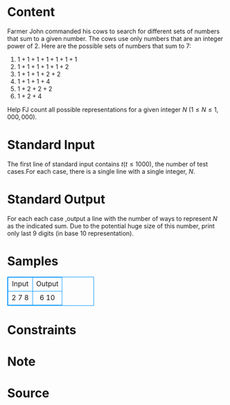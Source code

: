 
# Content

Farmer John commanded his cows to search for different sets of numbers that sum to a given number. The cows use only numbers that are an integer power of $2$. Here are the possible sets of numbers that sum to $7$:
1. $1+1+1+1+1+1+1$
2. $1+1+1+1+1+2$
3. $1+1+1+2+2$
4. $1+1+1+4$
5. $1+2+2+2$
6. $1+2+4$

Help FJ count all possible representations for a given integer $N$ ($1\leq N\leq 1,000,000$).

# Standard Input

The first line of standard input contains $t$($t\leq 1000$), the number of test cases.For each case, there is a single line with a single integer, $N$.

# Standard Output

For each each case ,output a line with the number of ways to represent $N$ as the indicated sum. Due to the potential huge size of this number, print only last $9$ digits (in base $10$ representation).

# Samples

<style>
        table,table tr th, table tr td { border:1px solid #0094ff; }
        table { width: 200px; min-height: 25px; line-height: 25px; text-align: center; border-collapse: collapse;}   
    </style>
<table>
	<tr>
		<td>Input</td>
		<td>Output</td>
	</tr>
<tr><td>2
7
8</td><td>6
10</td></tr></table>


# Constraints



# Note



# Source



